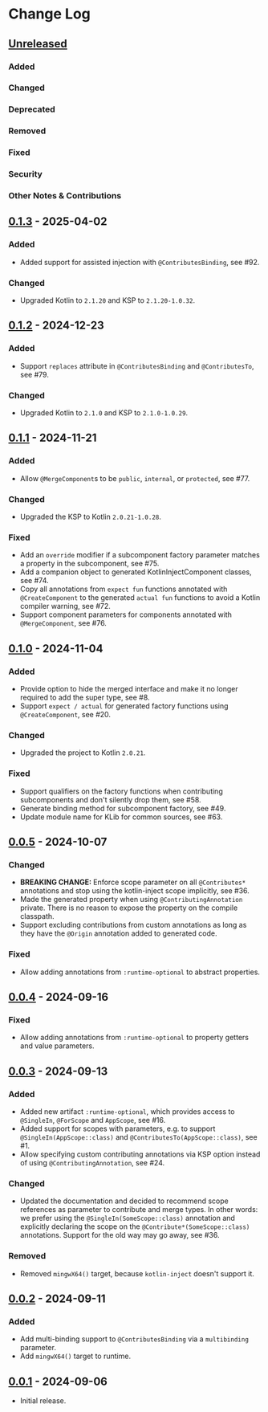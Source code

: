 # Change Log

## [Unreleased]

### Added

### Changed

### Deprecated

### Removed

### Fixed

### Security

### Other Notes & Contributions


## [0.1.3] - 2025-04-02

### Added

* Added support for assisted injection with `@ContributesBinding`, see #92.

### Changed

* Upgraded Kotlin to `2.1.20` and KSP to `2.1.20-1.0.32`.


## [0.1.2] - 2024-12-23

### Added

* Support `replaces` attribute in `@ContributesBinding` and `@ContributesTo`, see #79.

### Changed

* Upgraded Kotlin to `2.1.0` and KSP to `2.1.0-1.0.29`.


## [0.1.1] - 2024-11-21

### Added

* Allow `@MergeComponent`s to be `public`, `internal`, or `protected`, see #77.

### Changed

* Upgraded the KSP to Kotlin `2.0.21-1.0.28`.

### Fixed

* Add an `override` modifier if a subcomponent factory parameter matches a property in the subcomponent, see #75.
* Add a companion object to generated KotlinInjectComponent classes, see #74.
* Copy all annotations from `expect fun` functions annotated with `@CreateComponent` to the generated `actual fun` functions to avoid a Kotlin compiler warning, see #72.
* Support component parameters for components annotated with `@MergeComponent`, see #76.


## [0.1.0] - 2024-11-04

### Added

* Provide option to hide the merged interface and make it no longer required to add the super type, see #8.
* Support `expect / actual` for generated factory functions using `@CreateComponent`, see #20.

### Changed

* Upgraded the project to Kotlin `2.0.21`.

### Fixed

* Support qualifiers on the factory functions when contributing subcomponents and don't silently drop them, see #58.
* Generate binding method for subcomponent factory, see #49.
* Update module name for KLib for common sources, see #63.


## [0.0.5] - 2024-10-07

### Changed

* **BREAKING CHANGE:** Enforce scope parameter on all `@Contributes*` annotations and stop using the kotlin-inject scope implicitly, see #36.
* Made the generated property when using `@ContributingAnnotation` private. There is no reason to expose the property on the compile classpath.
* Support excluding contributions from custom annotations as long as they have the `@Origin` annotation added to generated code.

### Fixed

* Allow adding annotations from `:runtime-optional` to abstract properties.


## [0.0.4] - 2024-09-16

### Fixed

* Allow adding annotations from `:runtime-optional` to property getters and value parameters.


## [0.0.3] - 2024-09-13

### Added

- Added new artifact `:runtime-optional`, which provides access to `@SingleIn`, `@ForScope` and `AppScope`, see #16.
- Added support for scopes with parameters, e.g. to support `@SingleIn(AppScope::class)` and `@ContributesTo(AppScope::class)`, see #1.
- Allow specifying custom contributing annotations via KSP option instead of using `@ContributingAnnotation`, see #24.

### Changed

- Updated the documentation and decided to recommend scope references as parameter to contribute and merge types. In other words: we prefer using the `@SingleIn(SomeScope::class)` annotation and explicitly declaring the scope on the `@Contribute*(SomeScope::class)` annotations. Support for the old way may go away, see #36.

### Removed

- Removed `mingwX64()` target, because `kotlin-inject` doesn't support it.


## [0.0.2] - 2024-09-11

### Added

- Add multi-binding support to `@ContributesBinding` via a `multibinding` parameter.
- Add `mingwX64()` target to runtime.


## [0.0.1] - 2024-09-06

- Initial release.

[Unreleased]: https://github.com/amzn/kotlin-inject-anvil/compare/0.1.3...HEAD
[0.1.3]: https://github.com/square/anvil/releases/tag/0.1.3
[0.1.2]: https://github.com/square/anvil/releases/tag/0.1.2
[0.1.1]: https://github.com/square/anvil/releases/tag/0.1.1
[0.1.0]: https://github.com/square/anvil/releases/tag/0.1.0
[0.0.5]: https://github.com/square/anvil/releases/tag/0.0.5
[0.0.4]: https://github.com/square/anvil/releases/tag/0.0.4
[0.0.3]: https://github.com/square/anvil/releases/tag/0.0.3
[0.0.2]: https://github.com/square/anvil/releases/tag/0.0.2
[0.0.1]: https://github.com/square/anvil/releases/tag/0.0.1
